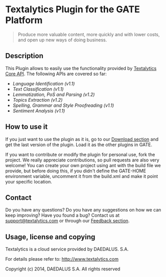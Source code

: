 # Textalytics Plugin for the GATE Platform

> Produce more valuable content, more quickly and with lower costs, and open up new ways of doing business.


## Description
This Plugin allows to easily use the functionality provided by [Textalytics Core API](https://textalytics.com/core). The following APIs are covered so far:

  * _Language Identification (v1.1)_
  * _Text Classification (v1.1)_
  * _Lemmatization, PoS and Parsing (v1.2)_
  * _Topics Extraction (v1.2)_
  * _Spelling, Grammar and Style Proofreading (v1.1)_
  * _Sentiment Analysis (v1.1)_

## How to use it
If you just want to use the plugin as it is, go to our [Download section](https://textalytics.com/files/download/GATE/Textalytics) and get the last version of the plugin. Load it as the other plugins in GATE.

If you want to contribute or modify the plugin for personal use, fork the project. We really appreciate contributions, so pull requests are also very welcome! You can create your own project using ant with the build file we provide, but before doing this, if you didn't define the GATE-HOME environment variable, uncomment it from the build.xml and make it point your specific location.


## Contact

Do you have any questions? Do you have any suggestions on how we can keep improving? Have you found a bug?
Contact us at support@textalytics.com or through our [Feedback section](https://textalytics.com/core/feedback).



## Usage, license and copying

Textalytics is a cloud service provided by DAEDALUS. S.A.

For details please refer to: http://www.textalytics.com

Copyright (c) 2014, DAEDALUS S.A. All rights reserved

